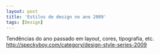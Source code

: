 ```yaml
---
layout: post
title: 'Estilos de design no ano 2009'
tags: [Design]
---
```


Tendências do ano passado em layout, cores, tipografia, etc.<br>
<http://speckyboy.com/category/design-style-series-2009>
